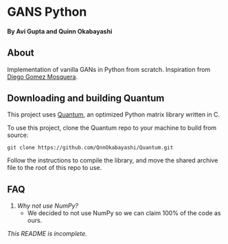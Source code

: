 # GANS Python
#### By Avi Gupta and Quinn Okabayashi

## About

Implementation of vanilla GANs in Python from scratch. Inspiration from [Diego Gomez Mosquera](https://medium.com/ai-society/gans-from-scratch-1-a-deep-introduction-with-code-in-pytorch-and-tensorflow-cb03cdcdba0f).

## Downloading and building Quantum
This project uses [Quantum](https://github.com/QnnOkabayashi/Quantum), an optimized Python matrix library written in C.

To use this project, clone the Quantum repo to your machine to build from source:
```
git clone https://github.com/QnnOkabayashi/Quantum.git
```

Follow the instructions to compile the library, and move the shared archive file to the root of this repo to use.

## FAQ

1. _Why not use NumPy?_
    - We decided to not use NumPy so we can claim 100% of the code as ours.



_This README is incomplete._
